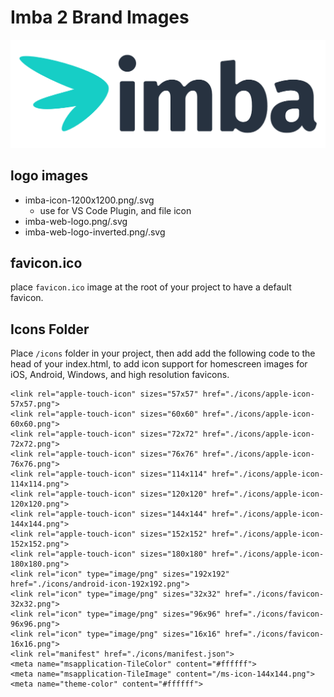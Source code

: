 # Imba 2 Brand Images
![Imba Logo](https://raw.githubusercontent.com/imba/brand/master/imba-web-logo.png)
## logo images
- imba-icon-1200x1200.png/.svg
  - use for VS Code Plugin, and file icon
- imba-web-logo.png/.svg
- imba-web-logo-inverted.png/.svg

## favicon.ico
place `favicon.ico` image at the root of your project to have a default favicon.

## Icons Folder
Place `/icons` folder in your project, then add add the following code to the head of your index.html, to add icon support for homescreen images for iOS, Android, Windows, and high resolution favicons.
```
<link rel="apple-touch-icon" sizes="57x57" href="./icons/apple-icon-57x57.png">
<link rel="apple-touch-icon" sizes="60x60" href="./icons/apple-icon-60x60.png">
<link rel="apple-touch-icon" sizes="72x72" href="./icons/apple-icon-72x72.png">
<link rel="apple-touch-icon" sizes="76x76" href="./icons/apple-icon-76x76.png">
<link rel="apple-touch-icon" sizes="114x114" href="./icons/apple-icon-114x114.png">
<link rel="apple-touch-icon" sizes="120x120" href="./icons/apple-icon-120x120.png">
<link rel="apple-touch-icon" sizes="144x144" href="./icons/apple-icon-144x144.png">
<link rel="apple-touch-icon" sizes="152x152" href="./icons/apple-icon-152x152.png">
<link rel="apple-touch-icon" sizes="180x180" href="./icons/apple-icon-180x180.png">
<link rel="icon" type="image/png" sizes="192x192"  href="./icons/android-icon-192x192.png">
<link rel="icon" type="image/png" sizes="32x32" href="./icons/favicon-32x32.png">
<link rel="icon" type="image/png" sizes="96x96" href="./icons/favicon-96x96.png">
<link rel="icon" type="image/png" sizes="16x16" href="./icons/favicon-16x16.png">
<link rel="manifest" href="./icons/manifest.json">
<meta name="msapplication-TileColor" content="#ffffff">
<meta name="msapplication-TileImage" content="/ms-icon-144x144.png">
<meta name="theme-color" content="#ffffff">
```